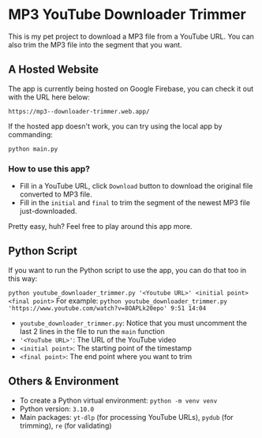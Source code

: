 # MP3 YouTube Downloader Trimmer

This is my pet project to download a MP3 file from a YouTube URL. You can also trim the MP3 file into the segment that you want.

## A Hosted Website

The app is currently being hosted on Google Firebase, you can check it out with the URL here below:

`https://mp3--downloader-trimmer.web.app/`

If the hosted app doesn't work, you can try using the local app by commanding:

`python main.py`

### How to use this app?

- Fill in a YouTube URL, click `Download` button to download the original file converted to MP3 file.
- Fill in the `initial` and `final` to trim the segment of the newest MP3 file just-downloaded.

Pretty easy, huh? Feel free to play around this app more.

## Python Script

If you want to run the Python script to use the app, you can do that too in this way:

`python youtube_downloader_trimmer.py '<Youtube URL>' <initial point> <final point>`
For example: `python youtube_downloader_trimmer.py 'https://www.youtube.com/watch?v=8OAPLk20epo' 9:51 14:04`

- `youtube_downloader_trimmer.py`: Notice that you must uncomment the last 2 lines in the file to run the `main` function
- `'<YouTube URL>'`: The URL of the YouTube video
- `<initial point>`: The starting point of the timestamp
- `<final point>`: The end point where you want to trim

## Others & Environment

- To create a Python virtual environment: `python -m venv venv`
- Python version: `3.10.0`
- Main packages: `yt-dlp` (for processing YouTube URLs), `pydub` (for trimming), `re` (for validating)
